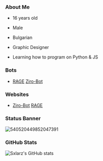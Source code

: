 


### About Me

-   16 years old

-   Male

-   Bulgarian

-   Graphic Designer

-   Learning how to program on Python & JS


### Bots
- [RAGE](https://discord.com/oauth2/authorize?client_id=706120306082971699&permissions=2146958847&scope=bot) [Ziro-Bot](https://discord.com/oauth2/authorize?client_id=752242570532225064&permissions=8&scope=bot)


### Websites
- [Ziro-Bot](https://zirobot.tk) [RAGE](https://ragebot.xyz)


### Status Banner
![540520449852047391](https://discord.c99.nl/widget/theme-1/540520449852047391.png)


### GitHub Stats

![Sxlarz's GitHub stats](https://github-readme-stats.vercel.app/api?username=Sxlarz35&show_icons=true&theme=radical)

